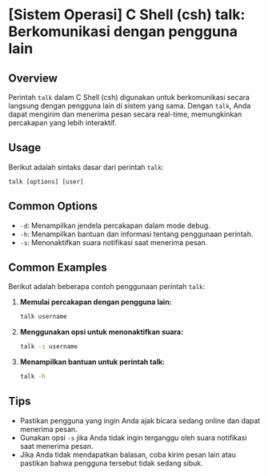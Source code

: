 # [Sistem Operasi] C Shell (csh) talk: Berkomunikasi dengan pengguna lain

## Overview
Perintah `talk` dalam C Shell (csh) digunakan untuk berkomunikasi secara langsung dengan pengguna lain di sistem yang sama. Dengan `talk`, Anda dapat mengirim dan menerima pesan secara real-time, memungkinkan percakapan yang lebih interaktif.

## Usage
Berikut adalah sintaks dasar dari perintah `talk`:

```
talk [options] [user]
```

## Common Options
- `-d`: Menampilkan jendela percakapan dalam mode debug.
- `-h`: Menampilkan bantuan dan informasi tentang penggunaan perintah.
- `-s`: Menonaktifkan suara notifikasi saat menerima pesan.

## Common Examples
Berikut adalah beberapa contoh penggunaan perintah `talk`:

1. **Memulai percakapan dengan pengguna lain:**
   ```bash
   talk username
   ```

2. **Menggunakan opsi untuk menonaktifkan suara:**
   ```bash
   talk -s username
   ```

3. **Menampilkan bantuan untuk perintah talk:**
   ```bash
   talk -h
   ```

## Tips
- Pastikan pengguna yang ingin Anda ajak bicara sedang online dan dapat menerima pesan.
- Gunakan opsi `-s` jika Anda tidak ingin terganggu oleh suara notifikasi saat menerima pesan.
- Jika Anda tidak mendapatkan balasan, coba kirim pesan lain atau pastikan bahwa pengguna tersebut tidak sedang sibuk.
